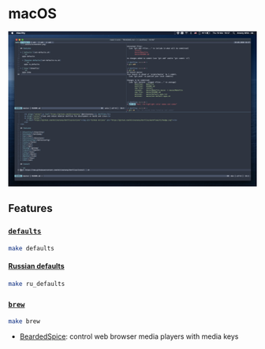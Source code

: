 # macOS

![](.assets/screenshot.png)

## Features

### [`defaults`](set-defaults.sh)

```sh
make defaults
```

#### [Russian defaults](set-defaults-ru.sh)

```sh
make ru_defaults
```

### [`brew`](Brewfile)

```sh
make brew
```

* [BeardedSpice](https://github.com/beardedspice/beardedspice): control web browser media players with media keys

